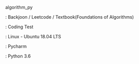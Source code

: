 algorithm_py

: Backjoon / Leetcode / Textbook(Foundations of Algorithms)

: Coding Test

: Linux - Ubuntu 18.04 LTS

: Pycharm

: Python 3.6
